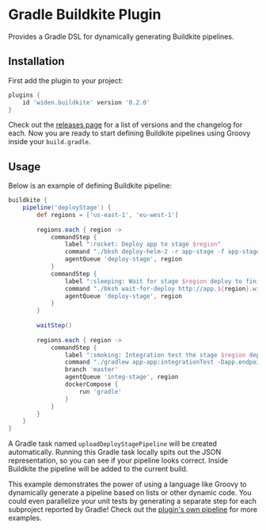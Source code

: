 # Gradle Buildkite Plugin

Provides a Gradle DSL for dynamically generating Buildkite pipelines.

## Installation

First add the plugin to your project:

```groovy
plugins {
    id 'widen.buildkite' version '0.2.0'
}
```

Check out the [releases page](https://github.com/Widen/gradle-buildkite-plugin/releases) for a list of versions and the changelog for each. Now you are ready to start defining Buildkite pipelines using Groovy inside your `build.gradle`.

## Usage
 
Below is an example of defining Buildkite pipeline:

```groovy
buildkite {
    pipeline('deployStage') {
        def regions = ['us-east-1', 'eu-west-1']
    
        regions.each { region ->
            commandStep {
                label ":rocket: Deploy app to stage $region"
                command "./bksh deploy-helm-2 -r app-stage -f app-stage-${region}.yaml -g \${DOCKER_TAG} -k k8s2-stage-$region -v 4.2.3"
                agentQueue 'deploy-stage', region
            }
            commandStep {
                label ":sleeping: Wait for stage $region deploy to finish"
                command "./bksh wait-for-deploy http://app.${region}.widen-stage.com/health"
                agentQueue 'deploy-stage', region
            }
        }
    
        waitStep()
    
        regions.each { region ->
            commandStep {
                label ":smoking: Integration test the stage $region deployment"
                command "./gradlew app-app:integrationTest -Dapp.endpoint=http://app.${region}.widen-stage.com --continue \${GRADLE_SWITCHES}"
                branch 'master'
                agentQueue 'integ-stage', region
                dockerCompose {
                    run 'gradle'
                }
            }
        }
    }
}
```

A Gradle task named `uploadDeployStagePipeline` will be created automatically. Running this Gradle task locally spits out the JSON representation, so you can see if your pipeline looks correct. Inside Buildkite the pipeline will be added to the current build.

This example demonstrates the power of using a language like Groovy to dynamically generate a pipeline based on lists or other dynamic code. You could even parallelize your unit tests by generating a separate step for each subproject reported by Gradle! Check out the [plugin's own pipeline](https://github.com/Widen/gradle-buildkite-plugin/blob/master/build.gradle) for more examples.
